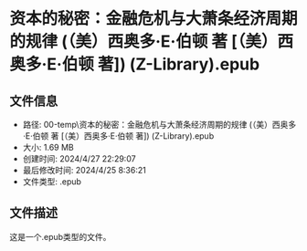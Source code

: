 ﻿# 资本的秘密：金融危机与大萧条经济周期的规律 (（美）西奥多·E·伯顿  著 [（美）西奥多·E·伯顿  著]) (Z-Library).epub

## 文件信息
- 路径: 00-temp\资本的秘密：金融危机与大萧条经济周期的规律 (（美）西奥多·E·伯顿  著 [（美）西奥多·E·伯顿  著]) (Z-Library).epub
- 大小: 1.69 MB
- 创建时间: 2024/4/27 22:29:07
- 最后修改时间: 2024/4/25 8:36:21
- 文件类型: .epub

## 文件描述
这是一个.epub类型的文件。

